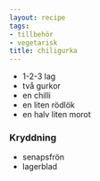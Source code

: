 ```yaml
---
layout: recipe
tags:
- tillbehör
- vegetarisk
title: chiligurka
---
```



* 1-2-3 lag
* två gurkor
* en chilli
* en liten rödlök
* en halv liten morot
### Kryddning
* senapsfrön
* lagerblad
